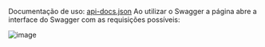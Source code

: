 Documentação de uso:
[api-docs.json](https://github.com/user-attachments/files/17618550/api-docs.json)
Ao utilizar o Swagger a página abre a interface do Swagger com as requisições possíveis:

![image](https://github.com/user-attachments/assets/b8853f43-c23a-4f25-aad9-e3618e376708)


